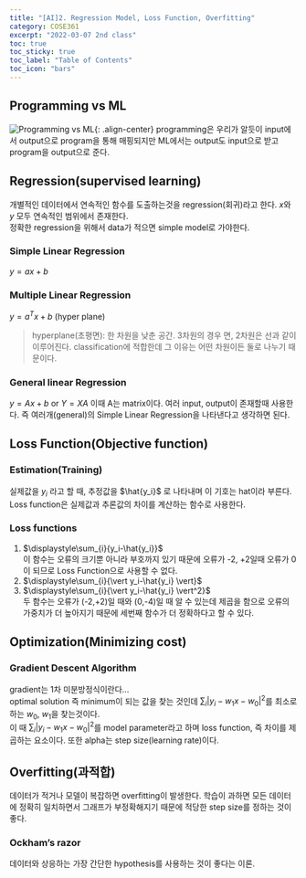 ```yaml
---
title: "[AI]2. Regression Model, Loss Function, Overfitting"
category: COSE361
excerpt: "2022-03-07 2nd class"
toc: true
toc_sticky: true
toc_label: "Table of Contents"
toc_icon: "bars"
---
```

## Programming vs ML
![Programming vs ML](https://user-images.githubusercontent.com/45323902/157029598-03680f36-f2da-42fd-a06a-226cfcaf99d5.png){: .align-center}
programming은 우리가 알듯이 input에서 output으로 program을 통해 매핑되지만 ML에서는 output도 input으로 받고 program을 output으로 준다.  

## Regression(supervised learning)
개별적인 데이터에서 연속적인 함수를 도출하는것을 regression(회귀)라고 한다. $x$와 $y$ 모두 연속적인 범위에서 존재한다.  
정확한 regression을 위해서 data가 적으면 simple model로 가야한다.  
### Simple Linear Regression
$y=ax+b$
### Multiple Linear Regression
$y=a^T x + b$ (hyper plane)
> hyperplane(초평면): 한 차원을 낮춘 공간. 3차원의 경우 면, 2차원은 선과 같이 이루어진다. 
> classification에 적합한데 그 이유는 어떤 차원이든 둘로 나누기 때문이다.
### General linear Regression
$y=Ax+b$ or $Y=XA$
이때 A는 matrix이다. 여러 input, output이 존재할때 사용한다. 즉 여러개(general)의 Simple Linear Regression을 나타낸다고 생각하면 된다.

## Loss Function(Objective function)
### Estimation(Training)
실제값을 $y_i$ 라고 할 때, 추정값을 $\hat{y_i}$ 로 나타내며 이 기호는 hat이라 부른다. 
Loss function은 실제값과 추론값의 차이를 계산하는 함수로 사용한다.   
### Loss functions
1. $\displaystyle\sum_{i}{y_i-\hat{y_i}}$  
이 함수는 오류의 크기뿐 아니라 부호까지 있기 때문에 오류가 -2, +2일때 오류가 0이 되므로 Loss Function으로 사용할 수 없다.  
2. $\displaystyle\sum_{i}{\vert y_i-\hat{y_i} \vert}$  
3. $\displaystyle\sum_{i}{\vert y_i-\hat{y_i} \vert^2}$  
두 함수는 오류가 (-2,+2)일 때와 (0,-4)일 때 알 수 있는데 제곱을 함으로 오류의 가중치가 더 높아지기 때문에 세번째 함수가 더 정확하다고 할 수 있다.  

## Optimization(Minimizing cost)
### Gradient Descent Algorithm
gradient는 1차 미분방정식이란다...  
optimal solution 즉 minimum이 되는 값을 찾는 것인데 $\displaystyle\sum_{i}{\vert y_i-{w_1}x-w_0\vert^2}$를 최소로 하는 $w_0$, $w_1$을 찾는것이다.  
이 때 $\displaystyle\sum_{i}{\vert y_i-{w_1}x-w_0\vert^2}$를 model parameter라고 하며 loss function, 즉 차이를 제곱하는 요소이다. 또한 alpha는 step size(learning rate)이다.  

## Overfitting(과적합)
데이터가 적거나 모델이 복잡하면 overfitting이 발생한다. 학습이 과하면 모든 데이터에 정확히 일치하면서 그래프가 부정확해지기 때문에 적당한 step size를 정하는 것이 좋다.  
### Ockham’s razor
데이터와 상응하는 가장 간단한 hypothesis를 사용하는 것이 좋다는 이론.
